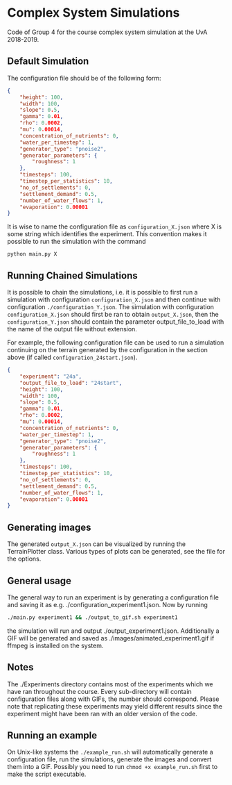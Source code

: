 # Complex System Simulations
Code of Group 4 for the course complex system simulation at the UvA 2018-2019.

## Default Simulation
The configuration file should be of the following form:
```json
{
    "height": 100,
    "width": 100,
    "slope": 0.5,
    "gamma": 0.01,
    "rho": 0.0002,
    "mu": 0.00014, 
    "concentration_of_nutrients": 0,
    "water_per_timestep": 1,
    "generator_type": "pnoise2",
    "generator_parameters": {
        "roughness": 1
    },
    "timesteps": 100,
    "timestep_per_statistics": 10,
    "no_of_settlements": 0,
    "settlement_demand": 0.5,
    "number_of_water_flows": 1,
    "evaporation": 0.00001
}
```

It is wise to name the configuration file as `configuration_X.json` where X is some string which identifies the experiment. This convention makes it possible to run the simulation with the command 
```python3
python main.py X
```

## Running Chained Simulations
It is possible to chain the simulations, i.e. it is possible to first run a simulation with configuration `configuration_X.json` and then continue with configuration `./configuration_Y.json`. The simulation with configuration `configuration_X.json` should first be ran to obtain `output_X.json`, then the `configuration_Y.json` should contain the parameter output_file_to_load with the name of the output file without extension.

For example, the following configuration file can be used to run a simulation continuing on the terrain generated by the configuration in the section above (if called `configuration_24start.json`).
```json
{
    "experiment": "24a",
    "output_file_to_load": "24start",
    "height": 100,
    "width": 100,
    "slope": 0.5,
    "gamma": 0.01,
    "rho": 0.0002,
    "mu": 0.00014, 
    "concentration_of_nutrients": 0,
    "water_per_timestep": 1,
    "generator_type": "pnoise2",
    "generator_parameters": {
        "roughness": 1
    },
    "timesteps": 100,
    "timestep_per_statistics": 10,
    "no_of_settlements": 0,
    "settlement_demand": 0.5,
    "number_of_water_flows": 1,
    "evaporation": 0.00001
}
```

## Generating images
The generated `output_X.json` can be visualized by running the TerrainPlotter class. Various types of plots can be generated, see the file for the options.

## General usage
The general way to run an experiment is by generating a configuration file and saving it as e.g. ./configuration_experiment1.json. Now by running 
```bash
./main.py experiment1 && ./output_to_gif.sh experiment1 
```
the simulation will run and output ./output_experiment1.json. Additionally a GIF will be generated and saved as ./images/animated_experiment1.gif if ffmpeg is installed on the system.

## Notes
The ./Experiments directory contains most of the experiments which we have ran throughout the course. Every sub-directory will contain configuration files along with GIFs, the number should correspond. Please note that replicating these experiments may yield different results since the experiment might have been ran with an older version of the code.

## Running an example
On Unix-like systems the `./example_run.sh` will automatically generate a configuration file, run the simulations, generate the images and convert them into a GIF. Possibly you need to run `chmod +x example_run.sh` first to make the script executable.
